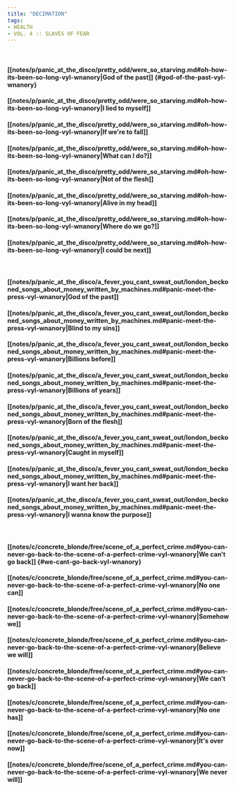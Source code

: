 ```yaml
---
title: "DECIMATION"
tags:
- HEALTH
- VOL. 4 ꞉꞉ SLAVES OF FEAR
---
```

&nbsp;
#### [[notes/p/panic_at_the_disco/pretty_odd/were_so_starving.md#oh-how-its-been-so-long-vyl-wnanory|God of the past]] {#god-of-the-past-vyl-wnanory}
#### [[notes/p/panic_at_the_disco/pretty_odd/were_so_starving.md#oh-how-its-been-so-long-vyl-wnanory|I lied to myself]]
#### [[notes/p/panic_at_the_disco/pretty_odd/were_so_starving.md#oh-how-its-been-so-long-vyl-wnanory|If we're to fall]]
#### [[notes/p/panic_at_the_disco/pretty_odd/were_so_starving.md#oh-how-its-been-so-long-vyl-wnanory|What can I do?]]
#### [[notes/p/panic_at_the_disco/pretty_odd/were_so_starving.md#oh-how-its-been-so-long-vyl-wnanory|Not of the flesh]]
#### [[notes/p/panic_at_the_disco/pretty_odd/were_so_starving.md#oh-how-its-been-so-long-vyl-wnanory|Alive in my head]]
#### [[notes/p/panic_at_the_disco/pretty_odd/were_so_starving.md#oh-how-its-been-so-long-vyl-wnanory|Where do we go?]]
#### [[notes/p/panic_at_the_disco/pretty_odd/were_so_starving.md#oh-how-its-been-so-long-vyl-wnanory|I could be next]]
&nbsp;
#### [[notes/p/panic_at_the_disco/a_fever_you_cant_sweat_out/london_beckoned_songs_about_money_written_by_machines.md#panic-meet-the-press-vyl-wnanory|God of the past]]
#### [[notes/p/panic_at_the_disco/a_fever_you_cant_sweat_out/london_beckoned_songs_about_money_written_by_machines.md#panic-meet-the-press-vyl-wnanory|Blind to my sins]]
#### [[notes/p/panic_at_the_disco/a_fever_you_cant_sweat_out/london_beckoned_songs_about_money_written_by_machines.md#panic-meet-the-press-vyl-wnanory|Billions before]]
#### [[notes/p/panic_at_the_disco/a_fever_you_cant_sweat_out/london_beckoned_songs_about_money_written_by_machines.md#panic-meet-the-press-vyl-wnanory|Billions of years]]
#### [[notes/p/panic_at_the_disco/a_fever_you_cant_sweat_out/london_beckoned_songs_about_money_written_by_machines.md#panic-meet-the-press-vyl-wnanory|Born of the flesh]]
#### [[notes/p/panic_at_the_disco/a_fever_you_cant_sweat_out/london_beckoned_songs_about_money_written_by_machines.md#panic-meet-the-press-vyl-wnanory|Caught in myself]]
#### [[notes/p/panic_at_the_disco/a_fever_you_cant_sweat_out/london_beckoned_songs_about_money_written_by_machines.md#panic-meet-the-press-vyl-wnanory|I want her back]]
#### [[notes/p/panic_at_the_disco/a_fever_you_cant_sweat_out/london_beckoned_songs_about_money_written_by_machines.md#panic-meet-the-press-vyl-wnanory|I wanna know the purpose]]
&nbsp;
#### [[notes/c/concrete_blonde/free/scene_of_a_perfect_crime.md#you-can-never-go-back-to-the-scene-of-a-perfect-crime-vyl-wnanory|We can't go back]] {#we-cant-go-back-vyl-wnanory}
#### [[notes/c/concrete_blonde/free/scene_of_a_perfect_crime.md#you-can-never-go-back-to-the-scene-of-a-perfect-crime-vyl-wnanory|No one can]]
#### [[notes/c/concrete_blonde/free/scene_of_a_perfect_crime.md#you-can-never-go-back-to-the-scene-of-a-perfect-crime-vyl-wnanory|Somehow we]]
#### [[notes/c/concrete_blonde/free/scene_of_a_perfect_crime.md#you-can-never-go-back-to-the-scene-of-a-perfect-crime-vyl-wnanory|Believe we will]]
#### [[notes/c/concrete_blonde/free/scene_of_a_perfect_crime.md#you-can-never-go-back-to-the-scene-of-a-perfect-crime-vyl-wnanory|We can't go back]]
#### [[notes/c/concrete_blonde/free/scene_of_a_perfect_crime.md#you-can-never-go-back-to-the-scene-of-a-perfect-crime-vyl-wnanory|No one has]]
#### [[notes/c/concrete_blonde/free/scene_of_a_perfect_crime.md#you-can-never-go-back-to-the-scene-of-a-perfect-crime-vyl-wnanory|It's over now]]
#### [[notes/c/concrete_blonde/free/scene_of_a_perfect_crime.md#you-can-never-go-back-to-the-scene-of-a-perfect-crime-vyl-wnanory|We never will]]
